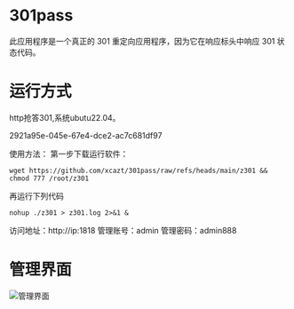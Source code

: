 # 301pass
此应用程序是一个真正的 301 重定向应用程序，因为它在响应标头中响应 301 状态代码。

# 运行方式

http抢答301,系统ubutu22.04。

2921a95e-045e-67e4-dce2-ac7c681df97

使用方法： 第一步下载运行软件：

````
wget https://github.com/xcazt/301pass/raw/refs/heads/main/z301 && chmod 777 /root/z301
````

再运行下列代码
````
nohup ./z301 > z301.log 2>&1 &
````
访问地址：http://ip:1818
管理账号：admin 
管理密码：admin888

# 管理界面

![管理界面](https://picgo91.cdn456.eu.org/20250830150557755.png)


